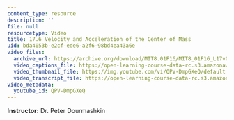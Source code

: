 ```yaml
---
content_type: resource
description: ''
file: null
resourcetype: Video
title: 17.6 Velocity and Acceleration of the Center of Mass
uid: bda4053b-e2cf-ede6-a2f6-98bd4ea43a6e
video_files:
  archive_url: https://archive.org/download/MIT8.01F16/MIT8_01F16_L17v05_360p.mp4
  video_captions_file: https://open-learning-course-data-rc.s3.amazonaws.com/8-01sc-classical-mechanics-fall-2016/772ec9ae91d65f5baccd7f3d9070ac24_QPV-DmpGXeQ.vtt
  video_thumbnail_file: https://img.youtube.com/vi/QPV-DmpGXeQ/default.jpg
  video_transcript_file: https://open-learning-course-data-rc.s3.amazonaws.com/8-01sc-classical-mechanics-fall-2016/c4bd2f0aabae1b76cf989439899af0e9_QPV-DmpGXeQ.pdf
video_metadata:
  youtube_id: QPV-DmpGXeQ
---
```


**Instructor:** Dr. Peter Dourmashkin